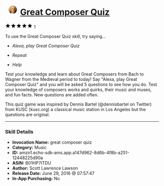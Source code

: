 # &nbsp;<img src="skill_icon" alt="Great Composer Quiz icon" width="36"> [Great Composer Quiz](http://alexa.amazon.com/#skills/amzn1.echo-sdk-ams.app.a147d962-8d6b-4f8b-a251-12448225d90a)
![5 stars](../../images/ic_star_black_18dp_1x.png)![5 stars](../../images/ic_star_black_18dp_1x.png)![5 stars](../../images/ic_star_black_18dp_1x.png)![5 stars](../../images/ic_star_black_18dp_1x.png)![5 stars](../../images/ic_star_black_18dp_1x.png) 1

To use the Great Composer Quiz skill, try saying...

* *Alexa, play Great Composer Quiz*

* *Repeat*

* *Help*

Test your knowledge and learn about Great Composers from Bach to Wagner from the Medieval period to today! Say "Alexa, play Great Composer Quiz" and you will be asked 5 questions to see how you do. Test your knowledge of composers works and quirks, their music and muses, and fun facts. New questions are added often.

This quiz game was inspired by Dennis Bartel (@dennisbartel on Twitter) from KUSC (kusc.org) a classical music station in Los Angeles but the questions are original.

***

### Skill Details

* **Invocation Name:** great composer quiz
* **Category:** Music
* **ID:** amzn1.echo-sdk-ams.app.a147d962-8d6b-4f8b-a251-12448225d90a
* **ASIN:** B01HP7ITDU
* **Author:** Scott Lawrence Lawson
* **Release Date:** June 29, 2016 @ 07:57:47
* **In-App Purchasing:** No
